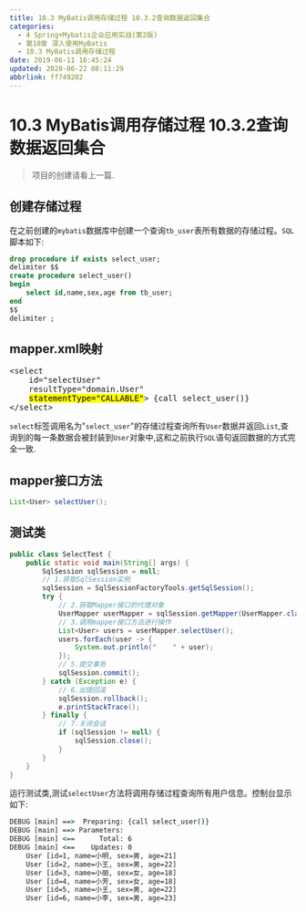 ```yaml
---
title: 10.3 MyBatis调用存储过程 10.3.2查询数据返回集合
categories: 
  - 4 Spring+Mybatis企业应用实战(第2版)
  - 第10章 深入使用MyBatis
  - 10.3 MyBatis调用存储过程
date: 2019-06-11 16:45:24
updated: 2020-06-22 08:11:29
abbrlink: ff749202
---
```

# 10.3 MyBatis调用存储过程 10.3.2查询数据返回集合
> 项目的创建请看上一篇.

## 创建存储过程
在之前创建的`mybatis`数据库中创建一个查询`tb_user`表所有数据的存储过程。`SQL`脚本如下:
```sql
drop procedure if exists select_user;
delimiter $$
create procedure select_user()
begin
    select id,name,sex,age from tb_user;
end
$$
delimiter ;
```
## mapper.xml映射

<pre>
&lt;select
    id="selectUser"
    resultType="domain.User"
    <mark>statementType="CALLABLE"</mark>&gt; {call select_user()}
&lt;/select&gt;
</pre>

`select`标签调用名为"`select_user`"的存储过程查询所有`User`数据并返回`List`,查询到的每一条数据会被封装到`User`对象中,这和之前执行`SQL`语句返回数据的方式完全一致.
## mapper接口方法
```java
List<User> selectUser();
```
## 测试类
```java /MyProcedureTest/src/test/SelectTest.java
public class SelectTest {
    public static void main(String[] args) {
        SqlSession sqlSession = null;
        // 1.获取SqlSession实例
        sqlSession = SqlSessionFactoryTools.getSqlSession();
        try {
            // 2.获取Mapper接口的代理对象
            UserMapper userMapper = sqlSession.getMapper(UserMapper.class);
            // 3.调用mapper接口方法进行操作
            List<User> users = userMapper.selectUser();
            users.forEach(user -> {
                System.out.println("    " + user);
            });
            // 5.提交事务
            sqlSession.commit();
        } catch (Exception e) {
            // 6.出错回滚
            sqlSession.rollback();
            e.printStackTrace();
        } finally {
            // 7.关闭会话
            if (sqlSession != null) {
                sqlSession.close();
            }
        }
    }
}
```
运行测试类,测试`selectUser`方法将调用存储过程查询所有用户信息。控制台显示如下:
```cmd
DEBUG [main] ==>  Preparing: {call select_user()} 
DEBUG [main] ==> Parameters: 
DEBUG [main] <==      Total: 6
DEBUG [main] <==    Updates: 0
    User [id=1, name=小明, sex=男, age=21]
    User [id=2, name=小王, sex=男, age=22]
    User [id=3, name=小丽, sex=女, age=18]
    User [id=4, name=小芳, sex=女, age=18]
    User [id=5, name=小王, sex=男, age=22]
    User [id=6, name=小李, sex=男, age=23]
```